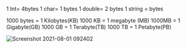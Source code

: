 1 Int= 4bytes
1 char= 1 bytes
1 double= 2 bytes
1 string = bytes

1000 bytes = 1 Kilobytes(KB)
1000 KB = 1 megabyte (MB)
1000MB = 1 Gigabyte(GB)
1000 GB = 1 Terabyte(TB)
1000 TB = 1 Petabyte(PB)

![Screenshot 2021-08-01 092402](https://user-images.githubusercontent.com/67068215/127758142-8bd36113-0e12-4b09-add1-ae896ef52e74.png)

